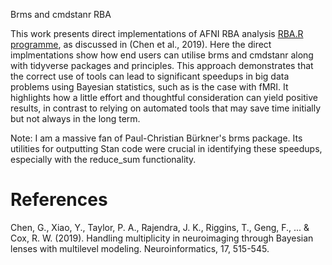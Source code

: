 Brms and cmdstanr RBA

This work presents direct implementations of AFNI RBA analysis [RBA.R programme](https://github.com/afni/afni/blob/master/src/R_scripts/RBA.R), as discussed in (Chen et al., 2019). Here the direct implmentations show how end users can utilise brms and cmdstanr along with tidyverse packages and principles. This approach demonstrates that the correct use of tools can lead to significant speedups in big data problems using Bayesian statistics, such as is the case with fMRI. It highlights how a little effort and thoughtful consideration can yield positive results, in contrast to relying on automated tools that may save time initially but not always in the long term.

Note: I am a massive fan of Paul-Christian Bürkner's brms package. Its utilities for outputting Stan code were crucial in identifying these speedups, especially with the reduce_sum functionality.

# References

Chen, G., Xiao, Y., Taylor, P. A., Rajendra, J. K., Riggins, T., Geng, F., ... & Cox, R. W. (2019). Handling multiplicity in neuroimaging through Bayesian lenses with multilevel modeling. Neuroinformatics, 17, 515-545.